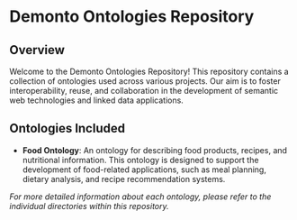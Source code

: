 # Demonto Ontologies Repository

## Overview
Welcome to the Demonto Ontologies Repository! This repository contains a collection of ontologies used across various projects. Our aim is to foster interoperability, reuse, and collaboration in the development of semantic web technologies and linked data applications.

## Ontologies Included

- **Food Ontology**: An ontology for describing food products, recipes, and nutritional information. This ontology is designed to support the development of food-related applications, such as meal planning, dietary analysis, and recipe recommendation systems.

_For more detailed information about each ontology, please refer to the individual directories within this repository._